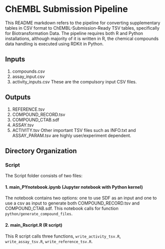 # ChEMBL Submission Pipeline
This README markdown refers to the pipeline for converting supplementary tables in CSV format to ChEMBL-Submission-Ready TSV tables, specifically for Biotransformation Data. The pipeline requires both R and Python installations, although majority of it is written in R, the chemical compounds data handling is executed using RDKit in Python.

## Inputs
1. compounds.csv
2. assay_input.csv
3. activity_inputs.csv
These are the compulsory input CSV files.

## Outputs
1. REFERENCE.tsv
2. COMPOUND_RECORD.tsv
3. COMPOUND_CTAB.sdf
4. ASSAY.tsv
5. ACTIVITY.tsv
Other important TSV files such as INFO.txt and ASSAY_PARAM.tsv are highly user/experiment dependent.

## Directory Organization

### Script
The Script folder consists of two files:
#### 1. main_PYnotebook.ipynb (Jupyter notebook with Python kernel)
The notebook contains two options: one to use SDF as an input and one to use a csv as input to generate both COMPOUND_RECORD.tsv and COMPOUND_CTAB.sdf. This notebook calls for function ```python/generate_compound_files```. 
#### 2. main_Rscript.R (R script)
This R script calls three functions, ```write_activity_tsv.R```, ```write_assay_tsv.R```, ```write_reference_tsv.R```.
